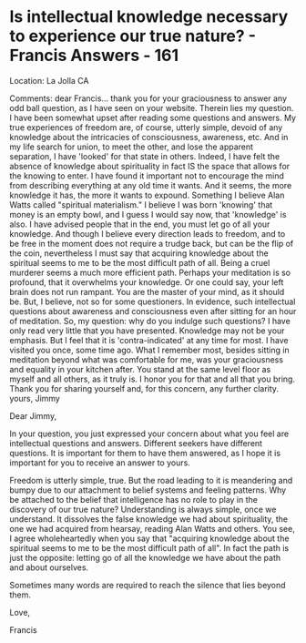 # Is intellectual knowledge necessary to experience our true nature? - Francis Answers - 161

Location: La Jolla CA

Comments: dear Francis... thank you for your graciousness to answer any odd ball question, as I have seen on your website. Therein lies my question. I have been somewhat upset after reading some questions and answers. My true experiences of freedom are, of course, utterly simple, devoid of any knowledge about the intricacies of consciousness, awareness, etc. And in my life search for union, to meet the other, and lose the apparent separation, I have 'looked' for that state in others. Indeed, I have felt the absence of knowledge about spirituality in fact IS the space that allows for the knowing to enter. I have found it important not to encourage the mind from describing everything at any old time it wants. And it seems, the more knowledge it has, the more it wants to expound. Something I believe Alan Watts called "spiritual materialism." I believe I was born 'knowing' that money is an empty bowl, and I guess I would say now, that 'knowledge' is also. I have advised people that in the end, you must let go of all your knowledge. And though I believe every direction leads to freedom, and to be free in the moment does not require a trudge back, but can be the flip of the coin, nevertheless I must say that acquiring knowledge about the spiritual seems to me to be the most difficult path of all. Being a cruel murderer seems a much more efficient path. Perhaps your meditation is so profound, that it overwhelms your knowledge. Or one could say, your left brain does not run rampant. You are the master of your mind, as it should be. But, I believe, not so for some questioners. In evidence, such intellectual questions about awareness and consciousness even after sitting for an hour of meditation. So, my question: why do you indulge such questions? I have only read very little that you have presented. Knowledge may not be your emphasis. But I feel that it is 'contra-indicated' at any time for most. I have visited you once, some time ago. What I remember most, besides sitting in meditation beyond what was comfortable for me, was your graciousness and equality in your kitchen after. You stand at the same level floor as myself and all others, as it truly is. I honor you for that and all that you bring. Thank you for sharing yourself and, for this concern, any further clarity. yours, Jimmy

Dear Jimmy,

In your question, you just expressed your concern about what you feel are intellectual questions and answers. Different seekers have different questions. It is important for them to have them answered, as I hope it is important for you to receive an answer to yours.

Freedom is utterly simple, true. But the road leading to it is meandering and bumpy due to our attachment to belief systems and feeling patterns. Why be attached to the belief that intelligence has no role to play in the discovery of our true nature? Understanding is always simple, once we understand. It dissolves the false knowledge we had about spirituality, the one we had acquired from hearsay, reading Alan Watts and others. You see, I agree wholeheartedly when you say that "acquiring knowledge about the spiritual seems to me to be the most difficult path of all". In fact the path is just the opposite: letting go of all the knowledge we have about the path and about ourselves.

Sometimes many words are required to reach the silence that lies beyond them.

Love,

Francis

